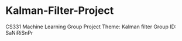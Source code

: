 # Kalman-Filter-Project
CS331 Machine Learning Group Project 
Theme: Kalman filter 
Group ID: SaNiRiSnPr

